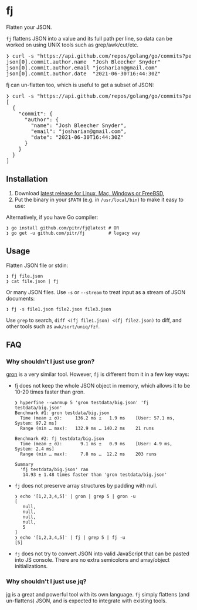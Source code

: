 # fj

Flatten your JSON.

`fj` flattens JSON into a value and its full path per line, so data can be worked on using UNIX tools such as grep/awk/cut/etc.

<pre>
❯ curl -s "https://api.github.com/repos/golang/go/commits?per_page=1" | <b>fj</b> | grep commit.author
json[0].commit.author.name  "Josh Bleecher Snyder"
json[0].commit.author.email "josharian@gmail.com"
json[0].commit.author.date  "2021-06-30T16:44:30Z"
</pre>

fj can un-flatten too, which is useful to get a subset of JSON:

<pre>
❯ curl -s "https://api.github.com/repos/golang/go/commits?per_page=1" | fj | grep commit.author | <b>fj -u</b> | jq
[
  {
    "commit": {
      "author": {
        "name": "Josh Bleecher Snyder",
        "email": "josharian@gmail.com",
        "date": "2021-06-30T16:44:30Z"
      }
    }
  }
]
</pre>

## Installation

1. Download [latest release for Linux, Mac, Windows or FreeBSD](https://github.com/pitr/fj/releases),
2. Put the binary in your `$PATH` (e.g. in `/usr/local/bin`) to make it easy to use:

Alternatively, if you have Go compiler:

```
❯ go install github.com/pitr/fj@latest # OR
❯ go get -u github.com/pitr/fj         # legacy way
```

## Usage

Flatten JSON file or stdin:

```
❯ fj file.json
❯ cat file.json | fj
```

Or many JSON files. Use `-s` or `--stream` to treat input as a stream of JSON documents:

```
❯ fj -s file1.json file2.json file3.json
```

Use `grep` to search, `diff <(fj file1.json) <(fj file2.json)` to diff, and other  tools such as `awk/sort/uniq/fzf`.

## FAQ

### Why shouldn't I just use gron?

[gron](https://github.com/tomnomnom/gron) is a very similar tool. However, `fj` is different from it in a few key ways:

- fj does not keep the whole JSON object in memory, which allows it to be 10-20 times faster than gron.

  ```
  ❯ hyperfine --warmup 5 'gron testdata/big.json' 'fj testdata/big.json'
  Benchmark #1: gron testdata/big.json
    Time (mean ± σ):     136.2 ms ±   1.9 ms    [User: 57.1 ms, System: 97.2 ms]
    Range (min … max):   132.9 ms … 140.2 ms    21 runs

  Benchmark #2: fj testdata/big.json
    Time (mean ± σ):       9.1 ms ±   0.9 ms    [User: 4.9 ms, System: 2.4 ms]
    Range (min … max):     7.8 ms …  12.2 ms    203 runs

  Summary
    'fj testdata/big.json' ran
     14.93 ± 1.48 times faster than 'gron testdata/big.json'
  ```

- `fj` does not preserve array structures by padding with null.

  ```
  ❯ echo '[1,2,3,4,5]' | gron | grep 5 | gron -u
  [
     null,
     null,
     null,
     null,
     5
  ]
  ❯ echo '[1,2,3,4,5]' | fj | grep 5 | fj -u
  [5]
  ```

- `fj` does not try to convert JSON into valid JavaScript that can be pasted into JS console. There are no extra semicolons and array/object initializations.

### Why shouldn't I just use jq?
[jq](https://stedolan.github.io/jq/) is a great and powerful tool with its own language. `fj` simply flattens (and un-flattens) JSON, and is expected to integrate with existing tools.
